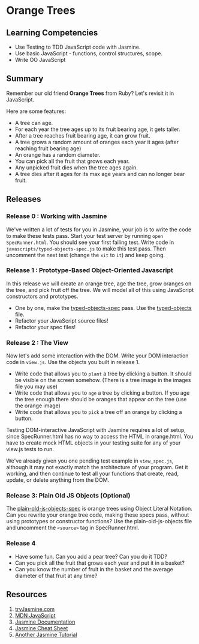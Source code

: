 # Orange Trees

## Learning Competencies

* Use Testing to TDD JavaScript code with Jasmine.
* Use basic JavaScript - functions, control structures, scope.
* Write OO JavaScript

## Summary

Remember our old friend **Orange Trees** from Ruby? Let's revisit it in JavaScript.

Here are some features:
* A tree can age.
* For each year the tree ages up to its fruit bearing age, it gets taller.
* After a tree reaches fruit bearing age, it can grow fruit.
* A tree grows a random amount of oranges each year it ages (after reaching fruit bearing age)
* An orange has a random diameter.
* You can pick all the fruit that grows each year.
* Any unpicked fruit dies when the tree ages again.
* A tree dies after it ages for its max age years and can no longer bear fruit.

## Releases

### Release 0 : Working with Jasmine

We've written a lot of tests for you in Jasmine, your job is to write the code to
make these tests pass.  Start your test server by running `open SpecRunner.html`.
You should see your first failing test.  Write code in `javascripts/typed-objects-spec.js`
to make this test pass.  Then uncomment the next test (change the `xit` to `it`) and keep going.

### Release 1 : Prototype-Based Object-Oriented Javascript

In this release we will create an orange tree, age the tree, grow oranges
on the tree, and pick fruit off the tree.  We will model all of this using
JavaScript constructors and prototypes.


* One by one, make the
  [typed-objects-spec](./spec/javascripts/typed-objects-spec.js)
  pass. Use the
  [typed-objects](./javascripts/typed-objects.js) file.
* Refactor your JavaScript source files!
* Refactor your spec files!


### Release 2 : The View

Now let's add some interaction with the DOM. Write your DOM interaction code in
`view.js`. Use the objects you built in release 1.

* Write code that allows you to `plant` a tree by clicking a button. It should
  be visible on the screen somehow. (There is a tree image in the images file you may use)
* Write code that allows you to `age` a tree by clicking a button.  If you age the tree enough there should be oranges that appear on the tree (use the orange image)
* Write code that allows you to `pick` a tree off an orange by clicking a
  button.

Testing DOM-interactive JavaScript with Jasmine requires a lot of setup, since
SpecRunner.html has no way to access the HTML in orange.html. You have to create mock
HTML objects in your testing suite for any of your view.js tests to run.

We've already given you one pending test example in `view_spec.js`, although it may
not exactly match the architecture of your program. Get it working, and then continue to
test all your functions that create, read, update, or delete anything from the DOM.

### Release 3: Plain Old JS Objects (Optional)

The [plain-old-js-objects-spec](./spec/javascripts/plain-old-js-objects-spec.js) 
is orange trees using Object Literal Notation. Can you rewrite your orange tree
code, making these specs pass, without using prototypes or constructor functions? 
Use the plain-old-js-objects file and uncomment the `<source>` tag in SpecRunner.html.

### Release 4

* Have some fun.  Can you add a pear tree? Can you do it TDD?
* Can you pick all the fruit that grows each year and put it in a basket?
* Can you know the number of fruit in the basket and the average diameter of that fruit at any time?

## Resources

1. [tryJasmine.com](http://tryjasmine.com)
1. [MDN JavaScript](https://developer.mozilla.org/en-US/docs/Web/JavaScript/Guide)
1. [Jasmine Documentation](http://pivotal.github.io/jasmine/)
1. [Jasmine Cheat Sheet](http://www.cheatography.com/citguy/cheat-sheets/jasmine-js-testing/)
1. [Another Jasmine Tutorial](http://evanhahn.com/how-do-i-jasmine/)
